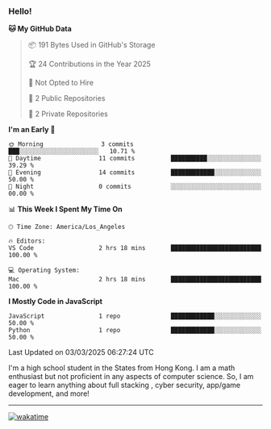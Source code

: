 ### Hello!
<!-- <img align='right' src='https://github-readme-stats.vercel.app/api?username=dtso-i&show_icons=true' /> = github stats -->

<!--START_SECTION:waka-->
**🐱 My GitHub Data** 

> 📦 191 Bytes Used in GitHub's Storage 
 > 
> 🏆 24 Contributions in the Year 2025
 > 
> 🚫 Not Opted to Hire
 > 
> 📜 2 Public Repositories 
 > 
> 🔑 2 Private Repositories 
 > 
**I'm an Early 🐤** 

```text
🌞 Morning                3 commits           ███░░░░░░░░░░░░░░░░░░░░░░   10.71 % 
🌆 Daytime                11 commits          ██████████░░░░░░░░░░░░░░░   39.29 % 
🌃 Evening                14 commits          ████████████░░░░░░░░░░░░░   50.00 % 
🌙 Night                  0 commits           ░░░░░░░░░░░░░░░░░░░░░░░░░   00.00 % 
```


📊 **This Week I Spent My Time On** 

```text
🕑︎ Time Zone: America/Los_Angeles

🔥 Editors: 
VS Code                  2 hrs 18 mins       █████████████████████████   100.00 % 

💻 Operating System: 
Mac                      2 hrs 18 mins       █████████████████████████   100.00 % 
```

**I Mostly Code in JavaScript** 

```text
JavaScript               1 repo              ████████████░░░░░░░░░░░░░   50.00 % 
Python                   1 repo              ████████████░░░░░░░░░░░░░   50.00 % 
```




 Last Updated on 03/03/2025 06:27:24 UTC
<!--END_SECTION:waka-->

I'm a high school student in the States from Hong Kong. I am a math enthusiast but not proficient in any aspects of computer science. So, I am eager to learn anything about full stacking , cyber security, app/game development, and more!
<hr/>

[![wakatime](https://wakatime.com/badge/user/c921ee97-b047-496e-b43f-a10715c8f674.svg)](https://wakatime.com/@c921ee97-b047-496e-b43f-a10715c8f674)





<!--
Here are some ideas to get you started:

- 🔭 I’m currently working on ...
- 🌱 I’m currently learning ...
- 👯 I’m looking to collaborate on ...
- 💬 Ask me about ...
- 📫 How to reach me: ...
- ⚡ Fun fact: ...
-->
